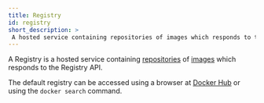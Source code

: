 ```yaml
---
title: Registry
id: registry
short_description: >
 A hosted service containing repositories of images which responds to the Registry API.
---
```


A Registry is a hosted service containing [repositories](#repository) of [images](#image) which responds to the Registry API.

The default registry can be accessed using a browser at [Docker Hub](#docker-hub) or using the `docker search` command.
